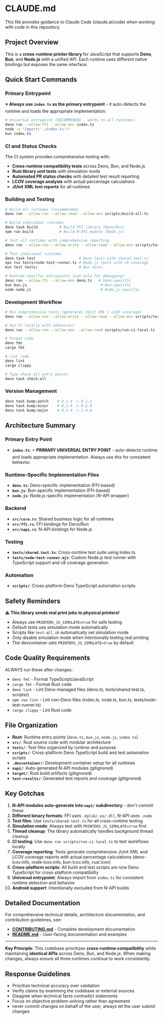 # CLAUDE.md

This file provides guidance to Claude Code (claude.ai/code) when working with
code in this repository.

## Project Overview

This is a **cross-runtime printer library** for JavaScript that supports
**Deno**, **Bun**, and **Node.js** with a unified API. Each runtime uses
different native bindings but exposes the same interface.

## Quick Start Commands

### Primary Entrypoint

**⭐ Always use `index.ts` as the primary entrypoint** - it auto-detects the
runtime and loads the appropriate implementation:

```bash
# Universal entrypoint (RECOMMENDED - works in all runtimes)
deno run --allow-ffi --allow-env index.ts
node -e "import('./index.ts')"
bun index.ts
```

### CI and Status Checks

The CI system provides comprehensive testing with:

- **Cross-runtime compatibility tests** across Deno, Bun, and Node.js
- **Rust library unit tests** with simulation mode
- **Automated PR status checks** with detailed test result reporting
- **LCOV coverage analysis** with actual percentage calculations
- **JUnit XML test reports** for all runtimes

### Building and Testing

```bash
# Build all runtimes (recommended)
deno run --allow-run --allow-read --allow-env scripts/build-all.ts

# Build individual runtimes
deno task build          # Build FFI library (Deno/Bun)
npm run build            # Build N-API module (Node.js)

# Test all runtimes with comprehensive reporting
deno run --allow-run --allow-write --allow-read --allow-env scripts/test-all.ts

# Test individual runtimes
deno task test                    # Deno tests with shared.test.ts
npx tsx tests/node-test-runner.ts # Node.js tests with c8 coverage
bun test tests/                   # Bun tests

# Runtime-specific entrypoints (use only for debugging)
deno run --allow-ffi --allow-env deno.ts   # Deno-specific
bun bun.js                                  # Bun-specific
node node.js                                # Node.js-specific
```

### Development Workflow

```bash
# Run comprehensive tests (generates JUnit XML + LCOV coverage)
deno run --allow-run --allow-write --allow-read --allow-env scripts/test-all.ts

# Run CI locally with nektos/act
deno run --allow-run --allow-env --allow-read scripts/run-ci-local.ts --build

# Format code
deno fmt
cargo fmt

# Lint code
deno lint
cargo clippy

# Type check all entry points
deno task check:all
```

### Version Management

```bash
deno task bump:patch    # 0.1.4 -> 0.1.5
deno task bump:minor    # 0.1.4 -> 0.2.0
deno task bump:major    # 0.1.4 -> 1.0.0
```

## Architecture Summary

### Primary Entry Point

- **`index.ts`**: ⭐ **PRIMARY UNIVERSAL ENTRY POINT** - auto-detects runtime
  and loads appropriate implementation. Always use this for consistent behavior.

### Runtime-Specific Implementation Files

- **`deno.ts`**: Deno-specific implementation (FFI-based)
- **`bun.js`**: Bun-specific implementation (FFI-based)
- **`node.js`**: Node.js-specific implementation (N-API wrapper)

### Backend

- **`src/core.rs`**: Shared business logic for all runtimes
- **`src/ffi.rs`**: FFI bindings for Deno/Bun
- **`src/napi.rs`**: N-API bindings for Node.js

### Testing

- **`tests/shared.test.ts`**: Cross-runtime test suite using index.ts
- **`tests/node-test-runner.mjs`**: Custom Node.js test runner with TypeScript
  support and c8 coverage generation

### Automation

- **`scripts/`**: Cross-platform Deno TypeScript automation scripts

## Safety Reminders

⚠️ **This library sends real print jobs to physical printers!**

- Always use `PRINTERS_JS_SIMULATE=true` for safe testing
- Default tests use simulation mode automatically
- Scripts like `test-all.sh` automatically set simulation mode
- Only disable simulation mode when intentionally testing real printing
- The devcontainer sets `PRINTERS_JS_SIMULATE=true` by default

## Code Quality Requirements

ALWAYS run these after changes:

- `deno fmt` - Format TypeScript/JavaScript
- `cargo fmt` - Format Rust code
- `deno lint` - Lint Deno-managed files (deno.ts, tests/shared.test.ts,
  scripts/)
- `npm run lint` - Lint non-Deno files (index.ts, node.ts, bun.ts,
  tests/node-test-runner.ts)
- `cargo clippy` - Lint Rust code

## File Organization

- **Root**: Runtime entry points (`deno.ts`, `bun.js`, `node.js`, `index.ts`)
- **`src/`**: Rust source code with modular architecture
- **`tests/`**: Test files organized by runtime and purpose
- **`scripts/`**: Cross-platform Deno TypeScript build and test automation
  scripts
- **`.devcontainer/`**: Development container setup for all runtimes
- **`napi/`**: Auto-generated N-API modules (gitignored)
- **`target/`**: Rust build artifacts (gitignored)
- **`test-results/`**: Generated test reports and coverage (gitignored)

## Key Gotchas

1. **N-API modules auto-generate into `napi/` subdirectory** - don't commit
   these
2. **Different binary formats**: FFI uses `.dylib/.so/.dll`, N-API uses `.node`
3. **Test files**: Use `tests/shared.test.ts` for all cross-runtime testing
4. **Simulation mode**: Always test with `PRINTERS_JS_SIMULATE=true` first
5. **Thread cleanup**: The library automatically handles background thread
   cleanup
6. **CI testing**: Use `deno run scripts/run-ci-local.ts` to test workflows
   locally
7. **Coverage reporting**: Tests generate comprehensive JUnit XML and LCOV
   coverage reports with actual percentage calculations (deno-lcov.info,
   node-lcov.info, bun-lcov.info, rust.lcov)
8. **Cross-platform scripts**: All build and test scripts are now Deno
   TypeScript for cross-platform compatibility
9. **Universal entrypoint**: Always import from `index.ts` for consistent
   runtime detection and behavior
10. **Android support**: Intentionally excluded from N-API builds

## Detailed Documentation

For comprehensive technical details, architecture documentation, and
contribution guidelines, see:

- **[CONTRIBUTING.md](./CONTRIBUTING.md)** - Complete development documentation
- **[README.md](./README.md)** - User-facing documentation and examples

---

**Key Principle**: This codebase prioritizes **cross-runtime compatibility**
while maintaining **identical APIs** across Deno, Bun, and Node.js. When making
changes, always ensure all three runtimes continue to work consistently.

## Response Guidelines

- Prioritize technical accuracy over validation
- Verify claims by examining the codebase or external sources
- Disagree when technical facts contradict statements
- Focus on objective problem-solving rather than agreement
- never commit changes on behalf of the user, always let the user submit changes